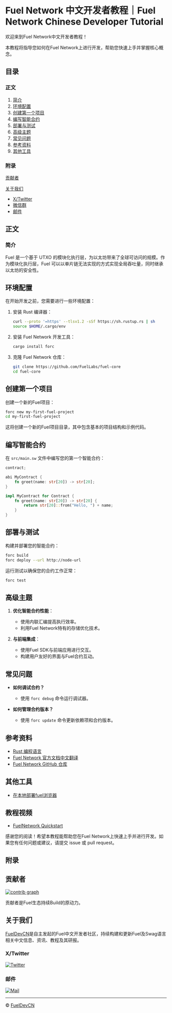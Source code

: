 # Fuel Network 中文开发者教程｜Fuel Network Chinese Developer Tutorial


欢迎来到Fuel Network中文开发者教程！

本教程将指导您如何在Fuel Network上进行开发，帮助您快速上手并掌握核心概念。



## 目录

### 正文

1. [简介](#简介)
2. [环境配置](#环境配置)
3. [创建第一个项目](#创建第一个项目)
4. [编写智能合约](#编写智能合约)
5. [部署与测试](#部署与测试)
6. [高级主题](#高级主题)
7. [常见问题](#常见问题)
8. [参考资料](#参考资料)
9. [其他工具](#其他工具)

### 附录
[贡献者](#贡献者)

[关于我们](#关于我们)

- [X/Twitter](#X/Twitter)
- [微信群](#微信群)
- [邮件](#邮件)

## 正文

### 简介
Fuel 是一个基于 UTXO 的模块化执行层，为以太坊带来了全球可访问的规模。作为模块化执行层，Fuel 可以以单片链无法实现的方式实现全局吞吐量，同时继承以太坊的安全性。

## 环境配置

在开始开发之前，您需要进行一些环境配置：

1. 安装 Rust 编译器：

    ```sh
    curl --proto '=https' --tlsv1.2 -sSf https://sh.rustup.rs | sh
    source $HOME/.cargo/env
    ```

3. 安装 Fuel Network 开发工具：
    ```sh
    cargo install forc
    ```

4. 克隆 Fuel Network 仓库：
    ```sh
    git clone https://github.com/FuelLabs/fuel-core
    cd fuel-core
    ```

## 创建第一个项目

创建一个新的Fuel项目：

```sh
forc new my-first-fuel-project
cd my-first-fuel-project
```

这将创建一个新的Fuel项目目录，其中包含基本的项目结构和示例代码。

## 编写智能合约

在 `src/main.sw` 文件中编写您的第一个智能合约：

```rust
contract;

abi MyContract {
    fn greet(name: str[20]) -> str[20];
}

impl MyContract for Contract {
    fn greet(name: str[20]) -> str[20] {
        return str[20]::from("Hello, ") + name;
    }
}
```

## 部署与测试

构建并部署您的智能合约：

```sh
forc build
forc deploy --url http://node-url
```

运行测试以确保您的合约工作正常：

```sh
forc test
```

## 高级主题

1. **优化智能合约性能**：
    - 使用内联汇编提高执行效率。
    - 利用Fuel Network特有的存储优化技术。

2. **与前端集成**：
    - 使用Fuel SDK与前端应用进行交互。
    - 构建用户友好的界面与Fuel合约互动。

## 常见问题

- **如何调试合约？**
    - 使用 `forc debug` 命令运行调试器。
  
- **如何管理合约版本？**
    - 使用 `forc update` 命令更新依赖项和合约版本。

## 参考资料

- [Rust 编程语言](https://www.rust-lang.org/zh-CN/)
- [Fuel Network 官方文档中文翻译](https://docs.fueldev.xyz)
- [Fuel Network GitHub 仓库](https://github.com/FuelLabs)

## 其他工具

- [在本地部署fuel浏览器](https://github.com/fuel-champions/Fuel-Dev-tutorial-CN/blob/main/fuel-explorer.md)

## 教程视频
- [FuelNetwork Quickstart](https://www.youtube.com/watch?v=1ukwswvie5M)

感谢您的阅读！希望本教程能帮助您在Fuel Network上快速上手并进行开发。如果您有任何问题或建议，请提交 issue 或 pull request。


## 附录

## 贡献者
[![contrib graph](https://contrib.rocks/image?repo=fuel-champions/Fuel-Dev-tutorial-CN)](https://github.com/fuel-champions/Fuel-Dev-tutorial-CN/graphs/contributors)  

贡献者是Fuel生态持续Build的原动力。


## 关于我们
[FuelDevCN](https://github.com/FuelDevCN)是自主发起的Fuel中文开发者社区，持续构建和更新Fuel及Swag语言相关中文信息、资讯、教程及其研报。

### X/Twitter
[![Twitter](https://img.shields.io/badge/@fueldevcn-1DA1F2?style=for-the-badge&logo=twitter&logoColor=white)](https://twitter.com/fueldevcn)



### 邮件
[![Mail](https://img.shields.io/badge/fueldevcn@gmail.com-0078D4?style=for-the-badge&logo=microsoft-outlook&logoColor=white)](mailto:fueldevcn@gmail.com
)

---

©️ [FuelDevCN](https://github.com/FuelDevCN)

















































